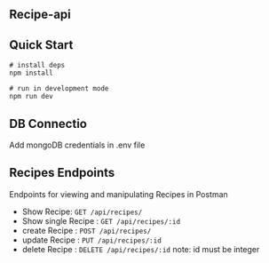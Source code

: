 ## **Recipe-api**

## Quick Start

```shell
# install deps
npm install

# run in development mode
npm run dev
```
##  DB Connectio
Add mongoDB credentials  in .env file  

## Recipes Endpoints

Endpoints for viewing and manipulating Recipes in Postman

- Show Recipe: `GET /api/recipes/`
- Show single Recipe : `GET /api/recipes/:id`
- create Recipe : `POST /api/recipes/`
- update Recipe : `PUT /api/recipes/:id`
- delete Recipe : `DELETE /api/recipes/:id`
  note: id must be integer


